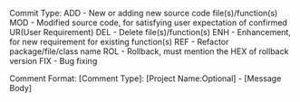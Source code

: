 
Commit Type:
ADD - New or adding new source code file(s)/function(s)
MOD - Modified source code, for satisfying user expectation of confirmed UR(User Requirement)
DEL - Delete file(s)/function(s)
ENH - Enhancement, for new requirement for existing function(s)
REF - Refactor package/file/class name
ROL - Rollback, must mention the HEX of rollback version
FIX - Bug fixing

Comment Format:
[Comment Type]: [Project Name:Optional] - [Message Body]